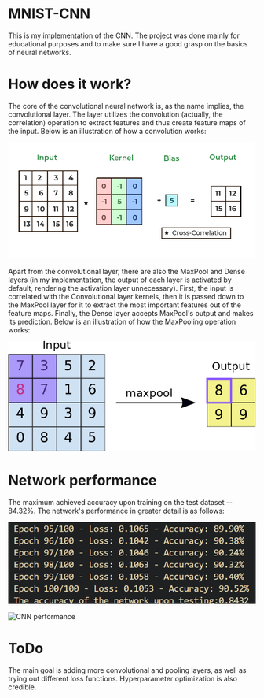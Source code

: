 # MNIST-CNN

This is my implementation of the CNN. The project was done mainly for educational purposes and to make sure I have a good grasp on the basics of neural networks. 

# How does it work?

The core of the convolutional neural network is, as the name implies, the convolutional layer. The layer utilizes the convolution (actually, the correlation) operation to extract features and thus create feature maps of the input. Below is an illustration of how a convolution works: 

![Convolution operation](convolution.gif)

Apart from the convolutional layer, there are also the MaxPool and Dense layers (in my implementation, the output of each layer is activated by default, rendering the activation layer unnecessary). First, the input is correlated with the Convolutional layer kernels, then it is passed down to the MaxPool layer for it to extract the most important features out of the feature maps. Finally, the Dense layer accepts MaxPool's output and makes its prediction. Below is an illustration of how the MaxPooling operation works:

![MaxPool operation](maxpool.gif)

# Network performance

The maximum achieved accuracy upon training on the test dataset -- 84.32%. The network's performance in greater detail is as follows:

![CNN accuracy results](CNN_results.png)

![CNN performance](network_performance.png)

# ToDo

The main goal is adding more convolutional and pooling layers, as well as trying out different loss functions. Hyperparameter optimization is also credible. 
